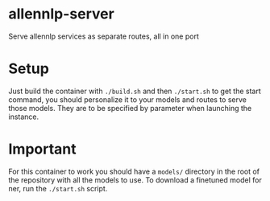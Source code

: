 # allennlp-server
Serve allennlp services as separate routes, all in one port

# Setup
Just build the container with `./build.sh` and then `./start.sh` to get the start command, you should personalize it to your models and routes to serve those models. They are to be specified by parameter when launching the instance.

# Important
For this container to work you should have a `models/` directory in the root of
the repository with all the models to use. To download a finetuned model for
ner, run the `./start.sh` script.
